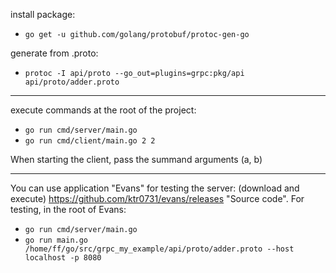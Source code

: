 

install package:
- `go get -u github.com/golang/protobuf/protoc-gen-go`

generate from .proto:
- `protoc -I api/proto --go_out=plugins=grpc:pkg/api api/proto/adder.proto`

---

execute commands at the root of the project:
- `go run cmd/server/main.go`
- `go run cmd/client/main.go 2 2`

When starting the client, pass the summand arguments (a, b)
  
---

You can use application "Evans" for testing the server: (download and execute) https://github.com/ktr0731/evans/releases "Source code".
For testing, in the root of Evans:
- `go run cmd/server/main.go` 
- `go run main.go /home/ff/go/src/grpc_my_example/api/proto/adder.proto --host localhost -p 8080`
